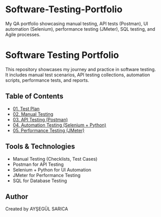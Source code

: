 # Software-Testing-Portfolio
My QA portfolio showcasing manual testing, API tests (Postman), UI automation (Selenium),  performance testing (JMeter), SQL testing, and Agile processes.

# Software Testing Portfolio

This repository showcases my journey and practice in software testing.  
It includes manual test scenarios, API testing collections, automation scripts, performance tests, and reports.  

## Table of Contents
- [01. Test Plan](./01_Test_Plan)
- [02. Manual Testing](./02_Manual_Testing)
- [03. API Testing (Postman)](./03_API_Testing_Postman)
- [04. Automation Testing (Selenium + Python)](./04_Automation_Testing_Selenium)
- [05. Performance Testing (JMeter)](./05_Performance_Testing_JMeter)

## Tools & Technologies
- Manual Testing (Checklists, Test Cases)
- Postman for API Testing
- Selenium + Python for UI Automation
- JMeter for Performance Testing
- SQL for Database Testing

## Author
Created by AYŞEGÜL SARICA
